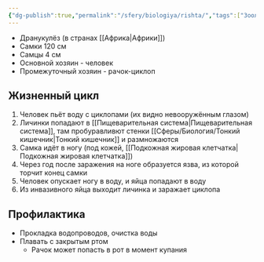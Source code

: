 ```yaml
---
{"dg-publish":true,"permalink":"/sfery/biologiya/rishta/","tags":["Зоология"]}
---
```


- Дранукулёз (в странах [[Африка\|Африки]])
- Самки 120 см
- Самцы 4 см
- Основной хозяин - человек
- Промежуточный хозяин - рачок-циклоп
## Жизненный цикл 
1. Человек пьёт воду с циклопами (их видно невооружённым глазом)
2. Личинки попадают в [[Пищеварительная система\|Пищеварительная система]], там пробуравливют стенки [[Сферы/Биология/Тонкий кишечник\|Тонкий кишечник]] и размножаются
3. Самка идёт в ногу (под кожей, [[Подкожная жировая клетчатка\|Подкожная жировая клетчатка]])
4. Через год после заражения на ноге образуется язва, из которой торчит конец самки
5. Человек опускает ногу в воду, и яйца попадают в воду
6. Из инвазивного яйца выходит личинка и заражает циклопа
## Профилактика
- Прокладка водопроводов, очистка воды
- Плавать с закрытым ртом
	- Рачок может попасть в рот в момент купания 
